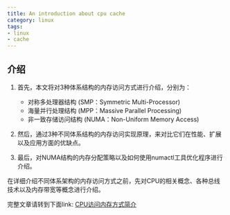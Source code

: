 ```yaml
---
title: An introduction about cpu cache
category: linux
tags:
- linux 
- cache
---
```


## 介绍

1. 首先，本文将对3种体系结构的内存访问方式进行介绍，分别为：
   - 对称多处理器结构 (SMP：Symmetric Multi-Processor) 
   - 海量并行处理结构 (MPP：Massive Parallel Processing)
   - 非一致存储访问结构 (NUMA：Non-Uniform Memory Access)

2. 然后，通过3种不同体系结构的内存访问实现原理，来对比它们在性能、扩展以及应用方面的优缺点。

3. 最后，对NUMA结构的内存分配策略以及如何使用numactl工具优化程序进行介绍。

在详细介绍不同体系架构的内存访问方式之前，先对CPU的相关概念、各种总线技术以及内存带宽等概念进行介绍。

<!--more-->

完整文章请转到下面link:
[CPU访问内存方式简介](https://pan.baidu.com/s/1dFKe4X7)
